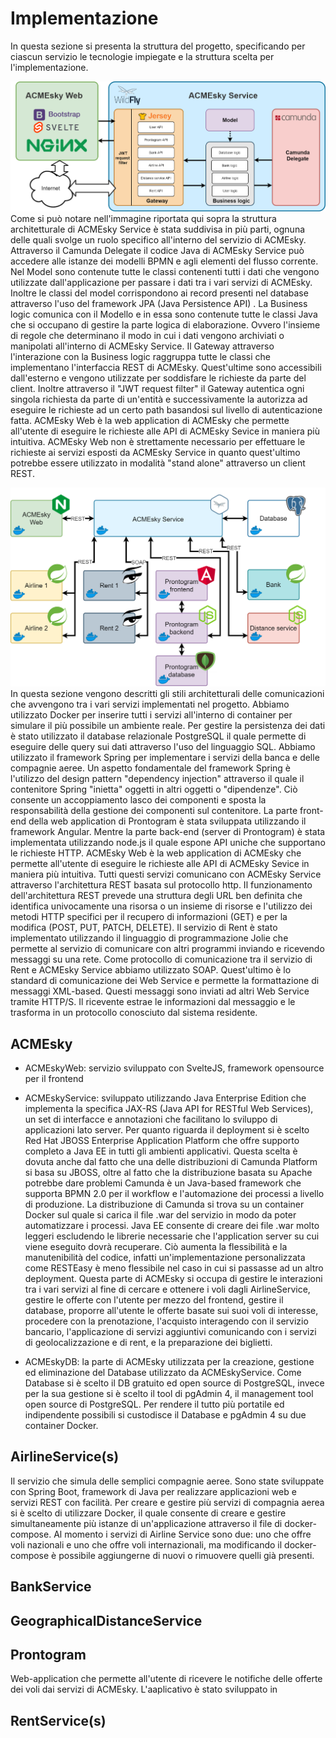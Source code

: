 # Implementazione

In questa sezione si presenta la struttura del progetto, specificando per ciascun servizio le tecnologie impiegate e la struttura scelta per l'implementazione.


![struttura acmesky](struttura/structure1.png)
Come si può notare nell'immagine riportata qui sopra la struttura architetturale di ACMEsky Service è stata suddivisa in più parti, ognuna delle quali svolge un ruolo specifico all'interno del servizio di ACMEsky.
Attraverso il Camunda Delegate il codice Java di ACMEsky Service può accedere alle istanze dei modelli BPMN e agli elementi del flusso corrente.
Nel Model sono contenute tutte le classi contenenti tutti i dati che vengono utilizzate dall'applicazione per passare i dati tra i vari servizi di ACMEsky. Inoltre le classi del model corrispondono ai record presenti nel database attraverso l'uso del framework JPA (Java Persistence API) .
La Business logic comunica con il Modello e in essa sono contenute tutte le classi Java che si occupano di gestire la parte logica di elaborazione. Ovvero l'insieme di regole che determinano il modo in cui i dati vengono archiviati o manipolati all'interno di ACMEsky Service.
Il Gateway attraverso l'interazione con la Business logic raggruppa tutte le classi che implementano l'interfaccia REST di ACMEsky. Quest'ultime sono accessibili dall'esterno e vengono utilizzate per soddisfare le richieste da parte del client. Inoltre attraverso il "JWT request filter" il Gateway autentica ogni singola richiesta da parte di un'entità e successivamente la autorizza ad eseguire le richieste ad un certo path basandosi sul livello di autenticazione fatta. 
ACMEsky Web è la web application di ACMEsky che permette all'utente di eseguire le richieste alle API di ACMEsky Sevice in maniera più intuitiva. ACMEsky Web non è strettamente necessario per effettuare le richieste ai servizi esposti da ACMEsky Service in quanto quest'ultimo potrebbe essere utilizzato in modalità "stand alone" attraverso un client REST.

![struttura totale](struttura/structure2.png)
In questa sezione vengono descritti gli stili architetturali delle comunicazioni che avvengono tra i vari servizi implementati nel progetto.
Abbiamo utilizzato Docker per inserire tutti i servizi all'interno di container per simulare il più possibile un ambiente reale.
Per gestire la persistenza dei dati è stato utilizzato il database relazionale PostgreSQL il quale permette di eseguire delle query sui dati attraverso l'uso del linguaggio SQL.
Abbiamo utilizzato il framework Spring per implementare i servizi della banca e delle compagnie aeree. Un aspetto fondamentale del framework Spring è l'utilizzo del design pattern "dependency injection" attraverso il quale il contenitore Spring "inietta" oggetti in altri oggetti o "dipendenze". Ciò consente un accoppiamento lasco dei componenti e sposta la responsabilità della gestione dei componenti sul contenitore.
La parte front-end della web application di Prontogram è stata sviluppata utilizzando il framework Angular. Mentre la parte back-end (server di Prontogram) è stata implementata utilizzando node.js il quale espone API uniche che supportano le richieste HTTP.
ACMEsky Web è la web application di ACMEsky che permette all'utente di eseguire le richieste alle API di ACMEsky Sevice in maniera più intuitiva.
Tutti questi servizi comunicano con ACMEsky Service attraverso l'architettura REST basata sul protocollo http. Il funzionamento dell'architettura REST prevede una struttura degli URL ben definita che identifica univocamente una risorsa o un insieme di risorse e l'utilizzo dei metodi HTTP specifici per il recupero di informazioni (GET) e per la modifica (POST, PUT, PATCH, DELETE).
Il servizio di Rent è stato implementato utilizzando il linguaggio di programmazione Jolie che permette al servizio di comunicare con altri programmi inviando e ricevendo messaggi su una rete.
Come protocollo di comunicazione tra il servizio di Rent e ACMEsky Service abbiamo utilizzato SOAP.
Quest'ultimo è lo standard di comunicazione dei Web Service e permette la formattazione di messaggi XML-based. Questi messaggi sono inviati ad altri Web Service tramite HTTP/S. Il ricevente estrae le informazioni dal messaggio e le trasforma in un protocollo conosciuto dal sistema residente.
## ACMEsky

- ACMEskyWeb: servizio sviluppato con SvelteJS, framework opensource per il frontend 

- ACMEskyService: sviluppato utilizzando Java Enterprise Edition che implementa la specifica JAX-RS (Java API for RESTful Web Services), un set di interfacce e annotazioni che facilitano lo sviluppo di applicazioni lato server. Per quanto riguarda il deployment si è scelto Red Hat JBOSS Enterprise Application Platform che offre supporto completo a Java EE in tutti gli ambienti applicativi. Questa scelta è dovuta anche dal fatto che una delle distribuzioni di Camunda Platform si basa su JBOSS, oltre al fatto che la distribuzione basata su Apache potrebbe dare problemi Camunda è un Java-based framework che supporta BPMN 2.0 per il workflow e l'automazione dei processi a livello di produzione. La distribuzione di Camunda si trova su un container Docker sul quale si carica il file .war del servizio in modo da poter automatizzare i processi. Java EE consente di creare dei file .war molto leggeri escludendo le librerie necessarie che l'application server su cui viene eseguito dovrà recuperare. Ciò aumenta la flessibilità e la manutenibilità del codice, infatti un'implementazione personalizzata come RESTEasy è meno flessibile nel caso in cui si passasse ad un altro deployment.
Questa parte di ACMEsky si occupa di gestire le interazioni tra i vari servizi al fine di cercare e ottenere i voli dagli AirlineService, gestire le offerte con l'utente per mezzo del frontend, gestire il database, proporre all'utente le offerte basate sui suoi voli di interesse, procedere con la prenotazione, l'acquisto interagendo con il servizio bancario, l'applicazione di servizi aggiuntivi comunicando con i servizi di geolocalizzazione e di rent, e la preparazione dei biglietti.

- ACMEskyDB: la parte di ACMEsky utilizzata per la creazione, gestione ed eliminazione del Database utilizzato da ACMEskyService. Come Database si è scelto il DB gratuito ed open source di PostgreSQL, invece per la sua gestione si è scelto il tool di pgAdmin 4, il management tool open source di PostgreSQL.
Per rendere il tutto più portatile ed indipendente possibili si custodisce il Database e pgAdmin 4 su due container Docker.

## AirlineService(s)

Il servizio che simula delle semplici compagnie aeree. Sono state sviluppate con Spring Boot, framework di Java per realizzare applicazioni web e servizi REST con facilità. Per creare e gestire più servizi di compagnia aerea si è scelto di utilizzare Docker, il quale consente di creare e gestire simultaneamente più istanze di un'applicazione attraverso il file di docker-compose. Al momento i servizi di Airline Service sono due: uno che offre voli nazionali e uno che offre voli internazionali, ma modificando il docker-compose è possibile aggiungerne di nuovi o rimuovere quelli già presenti.


## BankService

## GeographicalDistanceService

## Prontogram
Web-application che permette all'utente di ricevere le notifiche delle offerte dei voli dai servizi di ACMEsky. L'aaplicativo è stato sviluppato in

## RentService(s)


&nbsp;
<div class="page-break"></div>